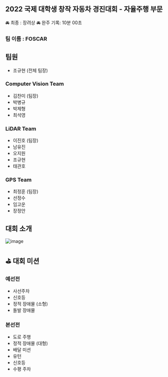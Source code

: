 ## 2022 국제 대학생 창작 자동차 경진대회 - 자율주행 부문

🚘 최종 : 장려상
🚘 완주 기록: 10분 00초

### 팀 이름 : FOSCAR

## 팀원
- 조규현 (전체 팀장)
### Computer Vision Team
- 김찬미 (팀장)
- 박병규
- 박제형
- 최석영
### LiDAR Team
- 이진호 (팀장)
- 남유진
- 오지원
- 조규현
- 태관호
### GPS Team
- 최정훈 (팀장)
- 선정수
- 임고운
- 장정안

## 대회 소개

![image](https://user-images.githubusercontent.com/54922827/230784997-1d782d0e-9d73-4588-b8f1-4d4e74576e0c.jpeg)

## ⛳️ 대회 미션
### 예선전
- 사선주차
- 신호등
- 정적 장애물 (소형)
- 돌발 장애물 

### 본선전
- 도로 주행
- 정적 장애물 (대형)
- 배달 미션
- 유턴
- 신호등
- 수평 주차
